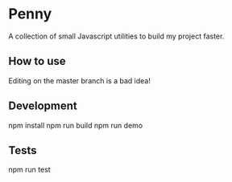 # Penny
A collection of small Javascript utilities to build my project faster.


## How to use
Editing on the master branch is a bad idea!


## Development

npm install
npm run build
npm run demo



## Tests

npm run test
